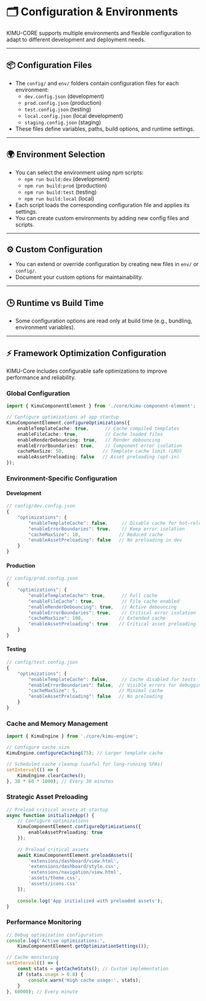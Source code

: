# 🗂️ Configuration & Environments

KIMU-CORE supports multiple environments and flexible configuration to adapt to different development and deployment needs.

---

## 📦 Configuration Files

- The `config/` and `env/` folders contain configuration files for each environment:
  - `dev.config.json` (development)
  - `prod.config.json` (production)
  - `test.config.json` (testing)
  - `local.config.json` (local development)
  - `staging.config.json` (staging)
- These files define variables, paths, build options, and runtime settings.

---

## 🌍 Environment Selection

- You can select the environment using npm scripts:
  - `npm run build:dev` (development)
  - `npm run build:prod` (production)
  - `npm run build:test` (testing)
  - `npm run build:local` (local)
- Each script loads the corresponding configuration file and applies its settings.
- You can create custom environments by adding new config files and scripts.

---

## ⚙️ Custom Configuration

- You can extend or override configuration by creating new files in `env/` or `config/`.
- Document your custom options for maintainability.

---

## 🕒 Runtime vs Build Time

- Some configuration options are read only at build time (e.g., bundling, environment variables).

---

## ⚡ Framework Optimization Configuration

KIMU-Core includes configurable safe optimizations to improve performance and reliability.

### Global Configuration

```typescript
import { KimuComponentElement } from './core/kimu-component-element';

// Configure optimizations at app startup
KimuComponentElement.configureOptimizations({
    enableTemplateCache: true,      // Cache compiled templates
    enableFileCache: true,          // Cache loaded files  
    enableRenderDebouncing: true,   // Render debouncing
    enableErrorBoundaries: true,    // Component error isolation
    cacheMaxSize: 50,              // Template cache limit (LRU)
    enableAssetPreloading: false   // Asset preloading (opt-in)
});
```

### Environment-Specific Configuration

#### Development
```typescript
// config/dev.config.json
{
    "optimizations": {
        "enableTemplateCache": false,     // Disable cache for hot-reload
        "enableErrorBoundaries": true,    // Keep error isolation
        "cacheMaxSize": 10,              // Reduced cache
        "enableAssetPreloading": false   // No preloading in dev
    }
}
```

#### Production
```typescript
// config/prod.config.json  
{
    "optimizations": {
        "enableTemplateCache": true,      // Full cache
        "enableFileCache": true,          // File cache enabled
        "enableRenderDebouncing": true,   // Active debouncing
        "enableErrorBoundaries": true,    // Critical error isolation
        "cacheMaxSize": 100,             // Extended cache
        "enableAssetPreloading": true    // Critical asset preloading
    }
}
```

#### Testing
```typescript
// config/test.config.json
{
    "optimizations": {
        "enableTemplateCache": false,     // Cache disabled for tests
        "enableErrorBoundaries": false,  // Visible errors for debugging
        "cacheMaxSize": 5,               // Minimal cache
        "enableAssetPreloading": false   // No preloading
    }
}
```

### Cache and Memory Management

```typescript
import { KimuEngine } from './core/kimu-engine';

// Configure cache size
KimuEngine.configureCaching(75); // Larger template cache

// Scheduled cache cleanup (useful for long-running SPAs)
setInterval(() => {
    KimuEngine.clearCaches();
}, 30 * 60 * 1000); // Every 30 minutes
```

### Strategic Asset Preloading

```typescript
// Preload critical assets at startup
async function initializeApp() {
    // Configure optimizations
    KimuComponentElement.configureOptimizations({
        enableAssetPreloading: true
    });
    
    // Preload critical assets
    await KimuComponentElement.preloadAssets([
        'extensions/dashboard/view.html',
        'extensions/dashboard/style.css',
        'extensions/navigation/view.html',
        'assets/theme.css',
        'assets/icons.css'
    ]);
    
    console.log('App initialized with preloaded assets');
}
```

### Performance Monitoring

```typescript
// Debug optimization configuration
console.log('Active optimizations:', 
    KimuComponentElement.getOptimizationSettings());

// Cache monitoring
setInterval(() => {
    const stats = getCacheStats(); // Custom implementation
    if (stats.usage > 0.8) {
        console.warn('High cache usage:', stats);
    }
}, 60000); // Every minute
```
